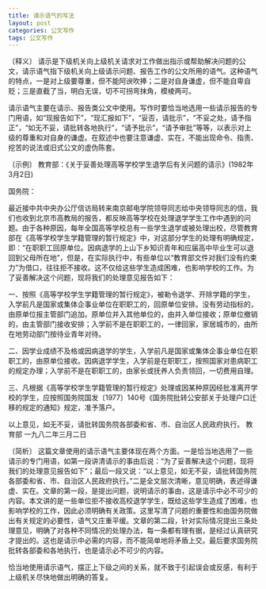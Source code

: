 ```yaml
---
title: 请示语气的写法
layout: post
categories: 公文写作
tags: 公文写作
---
```


〔释义〕 请示是下级机关向上级机关请求对工作做出指示或帮助解决问题的公文，请示语气指下级机关向上级请示问题、报告工作的公文所用的语气。这种语气的特点，一是对上级要尊重，但不能阿谀吹捧；二是对自身谦虚，但不能自卑自贬；三是直截了当，明白无误，切不可拐弯抹角，模棱两可。

请示语气主要在请示、报告类公文中使用。写作时要恰当地选用一些请示报告的专门用语，如“现报告如下”，“现汇报如下”，“妥否，请批示”，“不妥之处，请予指正”，“如无不妥，请批转各地执行”，“请予批示”，“请予审批”等等，以表示对上级的尊重和对自身的谦虚。在叙述中也要注意谦虚、实在，不能出现命令、指责、挖苦的说法或旧式公文的虚伪陈套。

〔示例〕 教育部：《关于妥善处理高等学校学生退学后有关问题的请示》(1982年3月2日)

国务院：

最近接中共中央办公厅信访局转来南京邮电学院领导同志给中央领导同志的信，我们也收到北京市高教局的报告，都反映高等学校在处理退学学生工作中遇到的问题。由于各种原因，每年全国高等学校总有一些学生退学或被处理出校，尽管教育部在《高等学校学生学籍管理的暂行规定》中，对这部分学生的处理有明确规定，即：“在职职工回原单位。因病退学的上山下乡知识青年和应届高中毕业生可以退回到父母所在地”，但是，在实际执行中，有些单位以“教育部文件对我们没有约束力”为借口，往往拒不接收。这不仅给这些学生造成困难，也影响学校的工作。为了妥善解决这个问题，现将我们的处理意见报告如下：

一、按照《高等学校学生学籍管理的暂行规定》，被勒令退学、开除学籍的学生，入学前凡是国家或集体企事业单位在职职工的，回原单位安排。没有劳动指标的，由原单位报主管部门追加。原单位并入其他单位的，由并入单位接收；原单位撤销的，由主管部门接收安排；入学前不是在职职工的，一律回家，家居城市的，由所在地劳动部门按待业青年对待。

二、因学业成绩不及格或因病退学的学生，入学前凡是国家或集体企事业单位在职职工的，由原单位接收。因病退学学生，入学前是在职职工，按照国家对患病职工的规定办理；入学前不是在职职工的，由家长或抚养人负责领回，一切费用自理。

三、凡根据《高等学校学生学籍管理的暂行规定》处理或因某种原因经批准离开学校的学生，应按照国务院国发〔1977〕140号《国务院批转公安部关于处理户口迁移的规定的通知》规定，准予落户。

以上意见，如无不妥，请批转国务院各部委和省、市、自治区人民政府执行。
教育部
一九八二年三月二日

〔简析〕 这篇文章使用的请示语气主要体现在两个方面。一是恰当地选用了一些请示的专门用语，如第一段讲清请示的事由后说：“为了妥善解决这个问题，现将我们的处理意见报告如下”；最后一段又说：“以上意见，如无不妥，请批转国务院各部委和省、市、自治区人民政府执行。”二是全文层次清晰，意见明确，表述得谦虚、实在。文章的第一段，是提出问题，说明请示的事由，这是请示中必不可少的内容。本文讲的是一些单位拒不接收高校退学学生，既给这些学生造成了困难，也影响学校的工作，因此必须明确有关政策。这里写清了问题的重要性和由国务院做出有关规定的必要性，语气又庄重平缓。文章的第二段，针对实际情况提出三条处理意见，明确了对各种不同情况的处理办法，每一条都有理有据，是经过认真研究才提出的。这也是请示中必需的内容，而不能简单地将矛盾上交。最后要求国务院批转各部委和各地执行，也是请示必不可少的内容。

恰当地使用请示语气，摆正上下级之间的关系，就不致于引起误会或反感，有利于上级机关尽快地做出明确的答复。 